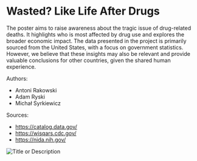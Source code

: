 # Wasted? Like Life After Drugs
The poster aims to raise awareness about the tragic issue of drug-related deaths. It highlights who is most affected by drug use and explores the broader economic impact. The data presented in the project is primarily sourced from the United States, with a focus on government statistics. However, we believe that these insights may also be relevant and provide valuable conclusions for other countries, given the shared human experience.

Authors: 
- Antoni Rakowski
- Adam Ryski
- Michał Syrkiewicz

Sources:
- https://catalog.data.gov/
- https://wisqars.cdc.gov/
- https://nida.nih.gov/

![Title or Description](https://github.com/Micaet/Projekt_1_TWD/blob/main/Rakowski_Ryski_Syrkiewicz.png)
